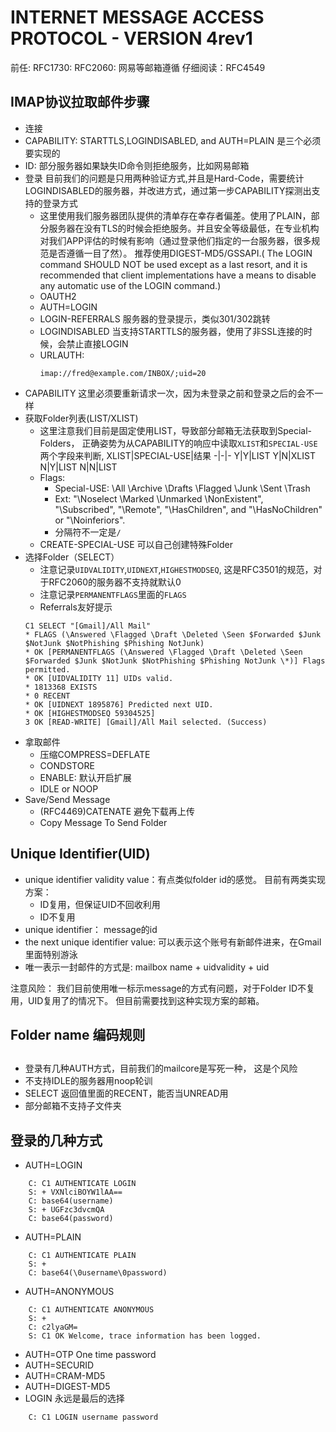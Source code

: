# INTERNET MESSAGE ACCESS PROTOCOL - VERSION 4rev1
前任:
RFC1730: 
RFC2060: 网易等邮箱遵循
仔细阅读：RFC4549
## IMAP协议拉取邮件步骤
- 连接
- CAPABILITY: STARTTLS,LOGINDISABLED, and AUTH=PLAIN  是三个必须要实现的
- ID: 部分服务器如果缺失ID命令则拒绝服务，比如网易邮箱
- 登录
    目前我们的问题是只用两种验证方式,并且是Hard-Code，需要统计LOGINDISABLED的服务器，并改进方式，通过第一步CAPABILITY探测出支持的登录方式
    - 这里使用我们服务器团队提供的清单存在幸存者偏差。使用了PLAIN，部分服务器在没有TLS的时候会拒绝服务。并且安全等级最低，在专业机构对我们APP评估的时候有影响（通过登录他们指定的一台服务器，很多规范是否遵循一目了然）。 推荐使用DIGEST-MD5/GSSAPI.( The LOGIN command SHOULD NOT be used except as a last
        resort, and it is recommended that client implementations
        have a means to disable any automatic use of the LOGIN
        command.)
    - OAUTH2
    - AUTH=LOGIN
    - LOGIN-REFERRALS 服务器的登录提示，类似301/302跳转
    - LOGINDISABLED 当支持STARTTLS的服务器，使用了非SSL连接的时候，会禁止直接LOGIN
    - URLAUTH: 
        ```
        imap://fred@example.com/INBOX/;uid=20
        ```
- CAPABILITY
    这里必须要重新请求一次，因为未登录之前和登录之后的会不一样
- 获取Folder列表(LIST/XLIST)
  - 这里注意我们目前是固定使用LIST，导致部分邮箱无法获取到Special-Folders， 正确姿势为从CAPABILITY的响应中读取`XLIST`和`SPECIAL-USE`两个字段来判断,
    XLIST|SPECIAL-USE|结果
    -|-|-
    Y|Y|LIST
    Y|N|XLIST
    N|Y|LIST
    N|N|LIST
  - Flags:  
    - Special-USE: \All \Archive \Drafts \Flagged \Junk \Sent \Trash
    - Ext: "\Noselect \Marked \Unmarked \NonExistent", "\Subscribed", "\Remote", "\HasChildren", and "\HasNoChildren" or "\Noinferiors".
    - 分隔符不一定是`/`
  - CREATE-SPECIAL-USE 可以自己创建特殊Folder
- 选择Folder（SELECT）
    - 注意记录`UIDVALIDITY`,`UIDNEXT`,`HIGHESTMODSEQ`, 这是RFC3501的规范，对于RFC2060的服务器不支持就默认0
    - 注意记录`PERMANENTFLAGS`里面的`FLAGS`
    - Referrals友好提示
  ```
  C1 SELECT "[Gmail]/All Mail"
  * FLAGS (\Answered \Flagged \Draft \Deleted \Seen $Forwarded $Junk $NotJunk $NotPhishing $Phishing NotJunk)
  * OK [PERMANENTFLAGS (\Answered \Flagged \Draft \Deleted \Seen $Forwarded $Junk $NotJunk $NotPhishing $Phishing NotJunk \*)] Flags permitted.
  * OK [UIDVALIDITY 11] UIDs valid.
  * 1813368 EXISTS
  * 0 RECENT
  * OK [UIDNEXT 1895876] Predicted next UID.
  * OK [HIGHESTMODSEQ 59304525]
  3 OK [READ-WRITE] [Gmail]/All Mail selected. (Success)
  ```
- 拿取邮件
  - 压缩COMPRESS=DEFLATE
  - CONDSTORE
  - ENABLE: 默认开启扩展
  - IDLE or NOOP
- Save/Send Message
  - (RFC4469)CATENATE 避免下载再上传
  - Copy Message To Send Folder
## Unique Identifier(UID)
- unique identifier validity value：有点类似folder id的感觉。
  目前有两类实现方案：
  - ID复用，但保证UID不回收利用
  - ID不复用
- unique identifier： message的id
- the next unique identifier value: 可以表示这个账号有新邮件进来，在Gmail里面特别游泳
- 唯一表示一封邮件的方式是: mailbox name + uidvalidity + uid

注意风险： 我们目前使用唯一标示message的方式有问题，对于Folder ID不复用，UID复用了的情况下。
但目前需要找到这种实现方案的邮箱。
## Folder name 编码规则

## 
- 登录有几种AUTH方式，目前我们的mailcore是写死一种， 这是个风险
- 不支持IDLE的服务器用noop轮训
- SELECT 返回值里面的RECENT，能否当UNREAD用
- 部分邮箱不支持子文件夹

## 登录的几种方式
- AUTH=LOGIN
```
    C: C1 AUTHENTICATE LOGIN
    S: + VXNlciBOYW1lAA==
    C: base64(username)
    S: + UGFzc3dvcmQA
    C: base64(password)
```
- AUTH=PLAIN
```
    C: C1 AUTHENTICATE PLAIN
    S: +
    C: base64(\0username\0password)
```
- AUTH=ANONYMOUS
```
    C: C1 AUTHENTICATE ANONYMOUS
    S: +
    C: c2lyaGM=
    S: C1 OK Welcome, trace information has been logged.
```
- AUTH=OTP
    One time password
- AUTH=SECURID
- AUTH=CRAM-MD5
- AUTH=DIGEST-MD5
- LOGIN
永远是最后的选择
```
    C: C1 LOGIN username password
```